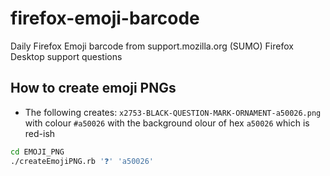 # firefox-emoji-barcode
Daily Firefox Emoji barcode from support.mozilla.org (SUMO) Firefox Desktop support questions

## How to create emoji PNGs

* The following creates: `x2753-BLACK-QUESTION-MARK-ORNAMENT-a50026.png` with colour `#a50026` with the background olour of hex `a50026` which is red-ish
```bash
cd EMOJI_PNG
./createEmojiPNG.rb '❓' 'a50026'
``` 